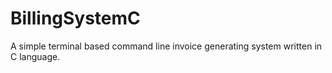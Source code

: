 # BillingSystemC
 A simple terminal based command line invoice generating system written in C language.
